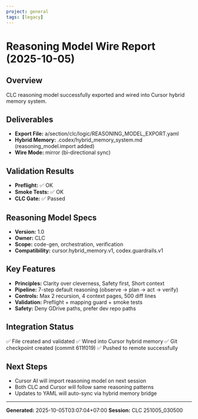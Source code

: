 ```yaml
---
project: general
tags: [legacy]
---
```

# Reasoning Model Wire Report (2025-10-05)

## Overview
CLC reasoning model successfully exported and wired into Cursor hybrid memory system.

## Deliverables
- **Export File:** a/section/clc/logic/REASONING_MODEL_EXPORT.yaml
- **Hybrid Memory:** .codex/hybrid_memory_system.md (reasoning_model.import added)
- **Wire Mode:** mirror (bi-directional sync)

## Validation Results
- **Preflight:** ✅ OK
- **Smoke Tests:** ✅ OK
- **CLC Gate:** ✅ Passed

## Reasoning Model Specs
- **Version:** 1.0
- **Owner:** CLC
- **Scope:** code-gen, orchestration, verification
- **Compatibility:** cursor.hybrid_memory.v1, codex.guardrails.v1

## Key Features
- **Principles:** Clarity over cleverness, Safety first, Short context
- **Pipeline:** 7-step default reasoning (observe → plan → act → verify)
- **Controls:** Max 2 recursion, 4 context pages, 500 diff lines
- **Validation:** Preflight + mapping guard + smoke tests
- **Safety:** Deny GDrive paths, prefer dev repo paths

## Integration Status
✅ File created and validated
✅ Wired into Cursor hybrid memory
✅ Git checkpoint created (commit 611f019)
✅ Pushed to remote successfully

## Next Steps
- Cursor AI will import reasoning model on next session
- Both CLC and Cursor will follow same reasoning patterns
- Updates to YAML will auto-sync via hybrid memory bridge

---
**Generated:** 2025-10-05T03:07:04+07:00
**Session:** CLC 251005_030500
